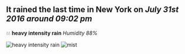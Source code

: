 ## It rained the last time in New York on *July 31st 2016 around 09:02 pm*
💧💧  **heavy intensity rain** *Humidity 88%*

![heavy intensity rain](http://openweathermap.org/img/w/10n.png) ![mist](http://openweathermap.org/img/w/50n.png)
